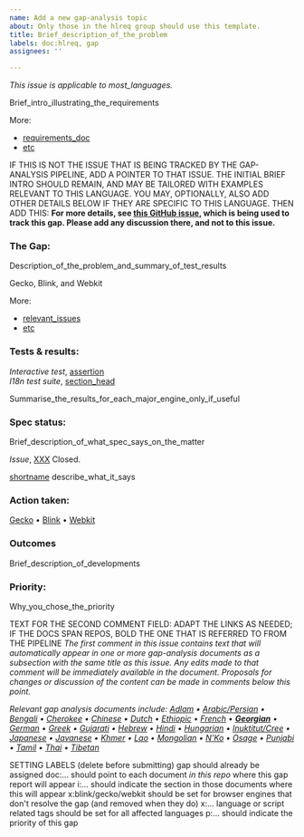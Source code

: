 ```yaml
---
name: Add a new gap-analysis topic
about: Only those in the hlreq group should use this template.
title: Brief_description_of_the_problem
labels: doc:hlreq, gap
assignees: ''

---
```


<i class="meta">This issue is applicable to most_languages.</i>

Brief_intro_illustrating_the_requirements

More:
- [requirements_doc]()
- [etc]()


IF THIS IS NOT THE ISSUE THAT IS BEING TRACKED BY THE GAP-ANALYSIS PIPELINE, ADD A POINTER TO THAT ISSUE.  THE INITIAL BRIEF INTRO SHOULD REMAIN, AND MAY BE TAILORED WITH EXAMPLES RELEVANT TO THIS LANGUAGE.  YOU MAY, OPTIONALLY, ALSO ADD OTHER DETAILS BELOW IF THEY ARE SPECIFIC TO THIS LANGUAGE. THEN ADD THIS:
<b class="meta">For more details, see [this GitHub issue](https://github.com/w3c/XXXX/issues/XX), which is being used to track this gap. Please add any discussion there, and not to this issue.</b>




### The Gap:

Description_of_the_problem_and_summary_of_test_results

<span class="pass">Gecko</span>, <span class="partial">Blink</span>, and <span class="fail">Webkit</span>

More:
- [relevant_issues]()
- [etc]()





### Tests & results:

<i>Interactive test</i>, [assertion](url)<br>
<i>I18n test suite</i>, [section_head](url)

Summarise_the_results_for_each_major_engine_only_if_useful





### Spec status:
Brief_description_of_what_spec_says_on_the_matter

<i>Issue</i>, [XXX](url) Closed.

[shortname](url_to_section) describe_what_it_says





### Action taken:
[Gecko](url) • [Blink](url) • [Webkit](url)




### Outcomes
Brief_description_of_developments




### Priority:
Why_you_chose_the_priority




TEXT FOR THE SECOND COMMENT FIELD: ADAPT THE LINKS AS NEEDED; IF THE DOCS SPAN REPOS, BOLD THE ONE THAT IS REFERRED TO FROM THE PIPELINE
_The first comment in this issue contains text that will automatically appear in one or more gap-analysis documents as a subsection with the same title as this issue. Any edits made to that comment will be immediately available in the document. Proposals for changes or discussion of the content can be made in comments below this point._

_Relevant gap analysis documents include:_
_[Adlam](https://www.w3.org/TR/adlm-gap#fragmentid) • [Arabic/Persian](https://www.w3.org/TR/alreq-gap#fragmentid) • [Bengali](https://www.w3.org/TR/beng-gap/#fragmentid) • [Cherokee](https://www.w3.org/TR/cher-gap#fragmentid) • [Chinese](https://www.w3.org/TR/clreq-gap#fragmentid) • [Dutch](https://www.w3.org/TR/latn-nl-gap#fragmentid) • [Ethiopic](https://www.w3.org/TR/elreq-gap#fragmentid) • [French](https://www.w3.org/TR/latn-fr-gap#fragmentid) • [**Georgian**](https://www.w3.org/TR/geor-gap#fragmentid) • [German](https://www.w3.org/TR/latn-de-gap#fragmentid) • [Greek](https://www.w3.org/TR/grek-gap#fragmentid) • [Gujarati](https://www.w3.org/TR/gujr-gap#fragmentid) • [Hebrew](https://www.w3.org/TR/hebr-gap#fragmentid) • [Hindi](https://www.w3.org/TR/deva-gap#fragmentid) • [Hungarian](https://w3c.github.io/eurlreq/gap-analysis/latn-nl-gap#fragmentid)  • [Inuktitut/Cree](https://www.w3.org/TR/cans-iu-cr-gap#fragmentid) • [Japanese](https://www.w3.org/TR/jpan-gap#fragmentid) • [Javanese](https://www.w3.org/TR/java-gap#fragmentid) • [Khmer](https://www.w3.org/TR/khmr-gap#fragmentid) • [Lao](https://www.w3.org/TR/laoo-gap#fragmentid) • [Mongolian](https://www.w3.org/TR/mong-gap#fragmentid) • [N'Ko](https://www.w3.org/TR/nkoo-gap#fragmentid) • [Osage](https://www.w3.org/TR/osge-osa-gap#fragmentid) • [Punjabi](https://www.w3.org/TR/guru-gap#fragmentid) • [Tamil](https://www.w3.org/TR/taml-gap#fragmentid) • [Thai](https://www.w3.org/TR/thai-gap#fragmentid) • [Tibetan](https://www.w3.org/TR/tibt-gap#fragmentid)_


SETTING LABELS (delete before submitting)
gap should already be assigned
doc:... should point to each document _in this repo_ where this gap report will appear
i:... should indicate the section in those documents where this will appear
x:blink/gecko/webkit should be set for browser engines that don't resolve the gap (and removed when they do)
x:... language or script related tags should be set for all affected languages
p:... should indicate the priority of this gap

